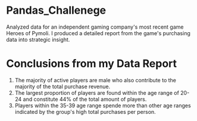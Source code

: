 # Pandas_Challenege
Analyzed data for an independent gaming company's most recent game Heroes of Pymoli. I produced a detailed report from the game's purchasing data into strategic insight.   

# Conclusions from my Data Report 

1. The majority of active players are male who also contribute to the majority of the total purchase revenue. 
2. The largest proportion of players are found within the age range of 20-24 and constitute 44% of the total amount of players. 
3. Players within the 35-39 age range spende more than other age ranges indicated by the group's high total purchases per person. 






